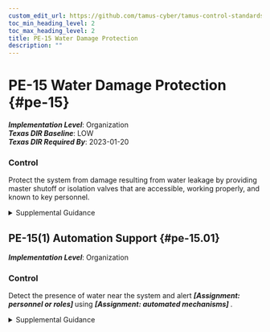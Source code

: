 ```yaml
---
custom_edit_url: https://github.com/tamus-cyber/tamus-control-standards/tree/main/content/tamus.edu/TAMUS_profile.xml
toc_min_heading_level: 2
toc_max_heading_level: 2
title: PE-15 Water Damage Protection
description: ""
---
```


# PE-15 Water Damage Protection {#pe-15}

_**Implementation Level**_: Organization\
_**Texas DIR Baseline**_: LOW\
_**Texas DIR Required By**_: 2023-01-20

### Control

Protect the system from damage resulting from water leakage by providing master shutoff or isolation valves that are accessible, working properly, and known to key personnel.

<details>
  <summary>Supplemental Guidance</summary>

The provision of water damage protection primarily applies to organizational facilities that contain concentrations of system resources, including data centers, server rooms, and mainframe computer rooms. Isolation valves can be employed in addition to or in lieu of master shutoff valves to shut off water supplies in specific areas of concern without affecting entire organizations.

</details>

## PE-15(1) Automation Support {#pe-15.01}

_**Implementation Level**_: Organization

### Control

Detect the presence of water near the system and alert <strong title="pe-15.01_odp.01"> <em>[Assignment: personnel or roles]</em> </strong> using <strong title="pe-15.01_odp.02"> <em>[Assignment: automated mechanisms]</em> </strong>.

<details>
  <summary>Supplemental Guidance</summary>

Automated mechanisms include notification systems, water detection sensors, and alarms.

</details>

